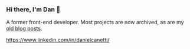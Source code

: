### Hi there, I'm Dan 👋

A former front-end developer. Most projects are now archived, as are my [old blog posts](https://archive.danielcanetti.com/).

https://www.linkedin.com/in/danielcanetti/

<!--

### Hi there, I'm Dan 👋

I'm currently a front-end developer for Nouveau HD Beauty Group, a permanent makeup training company. You can find me at [danielcanetti.com](https://danielcanetti.com).

---

#### Technologies

<img src="https://user-images.githubusercontent.com/12090510/90611447-a7b7ba00-e1fe-11ea-8957-1e9344618223.png" alt="11ty" width="30px" height="30px"> <img src="https://user-images.githubusercontent.com/12090510/106629606-e6ee8300-6572-11eb-9860-d4f90fff546f.png" alt="wordpress" width="30px" height="30px"> <img src="https://user-images.githubusercontent.com/12090510/106629796-1d2c0280-6573-11eb-9f09-12406ceec248.png" alt="sass" width="30px" height="30px"> <img src="https://user-images.githubusercontent.com/12090510/95390236-fcb5a980-08ec-11eb-925f-266287f7c7e3.png" alt="Webpack" width="30px" height="30px"> <img src="https://user-images.githubusercontent.com/12090510/106630015-57959f80-6573-11eb-8b51-295208153da5.png" alt="jquery" width="30px" height="30px"> <img src="https://user-images.githubusercontent.com/12090510/106630150-7d22a900-6573-11eb-8867-499aa369e639.png" alt="git" width="30px" height="30px"> <img src="https://user-images.githubusercontent.com/12090510/106630546-d4c11480-6573-11eb-9f9c-00f691041804.png" alt="html5" width="30px" height="30px"> <img src="https://user-images.githubusercontent.com/12090510/106630611-e3a7c700-6573-11eb-855a-ffcb5d4db9e7.png" alt="css3" width="30px" height="30px">

---

#### Learning

<img src="https://user-images.githubusercontent.com/12090510/93472506-a6a4a600-f8ec-11ea-851a-664057fc78e9.png" alt="Typescript" width="28px" height="28px"> <img src="https://user-images.githubusercontent.com/12090510/94238246-fb0cde80-ff07-11ea-95af-57833459c238.png" alt="VueJs" width="30px" height="30px"> <img src="https://user-images.githubusercontent.com/12090510/106631111-5749d400-6574-11eb-8884-e2d1e949340c.png" alt="Angular" width="30px" height="30px"> <img src="https://user-images.githubusercontent.com/12090510/106631172-67fa4a00-6574-11eb-9e4a-048bdfb110cb.png" alt="GraphQL" width="30px" height="30px"> <img src="https://user-images.githubusercontent.com/12090510/106631064-4e590280-6574-11eb-8af3-fe2f5dc6eff7.png" alt="Laravel" width="30px" height="30px">

---

#### Gaming (When I get time)

[<img src="https://user-images.githubusercontent.com/12090510/106631420-aabc2200-6574-11eb-9e42-91d37f766634.png" alt="twitch" width="30px" height="30px">](https://www.twitch.tv/dan_canetti) 
[<img src="https://user-images.githubusercontent.com/12090510/106631463-b576b700-6574-11eb-9f0c-d550ac1bfbb7.png" alt="youtube" width="30px" height="30px">](https://www.youtube.com/c/DanielCanetti/)

---

#### Misc

- 💪 Regular gym-goer
- 🏌️ Improving golfer
- ⚔️ Blade

-->

<!--
**DanCanetti/DanCanetti** is a ✨ _special_ ✨ repository because its `README.md` (this file) appears on your GitHub profile.

Here are some ideas to get you started:

- 🔭 I’m currently working on ...
- 🌱 I’m currently learning ...
- 👯 I’m looking to collaborate on ...
- 🤔 I’m looking for help with ...
- 💬 Ask me about ...
- 📫 How to reach me: ...
- 😄 Pronouns: ...
- ⚡ Fun fact: ...
-->
